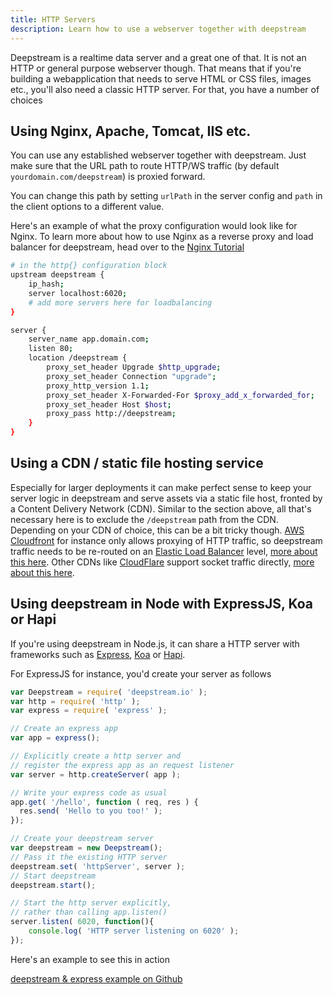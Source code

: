 ```yaml
---
title: HTTP Servers
description: Learn how to use a webserver together with deepstream
---
```


Deepstream is a realtime data server and a great one of that. It is not an HTTP or general purpose webserver though. That means that if you're building a webapplication that needs to serve HTML or CSS files, images etc., you'll also need a classic HTTP server. For that, you have a number of choices

## Using Nginx, Apache, Tomcat, IIS etc.
You can use any established webserver together with deepstream. Just make sure that the URL path to route HTTP/WS traffic (by default `yourdomain.com/deepstream`) is proxied forward.

You can change this path by setting `urlPath` in the server config and `path` in the client options to a different value.

Here's an example of what the proxy configuration would look like for Nginx. To learn more about how to use Nginx as a reverse proxy and load balancer for deepstream, head over to the [Nginx Tutorial](../other-nginx/)

```bash
# in the http{} configuration block
upstream deepstream {
    ip_hash;
    server localhost:6020;
    # add more servers here for loadbalancing
}

server {
    server_name app.domain.com;
    listen 80;
    location /deepstream {
        proxy_set_header Upgrade $http_upgrade;
        proxy_set_header Connection "upgrade";
        proxy_http_version 1.1;
        proxy_set_header X-Forwarded-For $proxy_add_x_forwarded_for;
        proxy_set_header Host $host;
        proxy_pass http://deepstream;
    }
}
```

## Using a CDN / static file hosting service
Especially for larger deployments it can make perfect sense to keep your server logic in deepstream and serve assets via a static file host, fronted by a Content Delivery Network (CDN). Similar to the section above, all that's necessary here is to exclude the `/deepstream` path from the CDN. Depending on your CDN of choice, this can be a bit tricky though. [AWS Cloudfront](https://aws.amazon.com/cloudfront/) for instance only allows proxying of HTTP traffic, so deepstream traffic needs to be re-routed on an [Elastic Load Balancer](https://aws.amazon.com/elasticloadbalancing/) level, [more about this here](https://forums.aws.amazon.com/thread.jspa?messageID=589328). Other CDNs like [CloudFlare](https://www.cloudflare.com/) support socket traffic directly, [more about this here](https://blog.cloudflare.com/cloudflare-now-supports-websockets/).

## Using deepstream in Node with ExpressJS, Koa or Hapi
If you're using deepstream in Node.js, it can share a HTTP server with frameworks such as [Express](//expressjs.com/), [Koa](//koajs.com/) or [Hapi](//hapijs.com/).

For ExpressJS for instance, you'd create your server as follows

```javascript
var Deepstream = require( 'deepstream.io' );
var http = require( 'http' );
var express = require( 'express' );

// Create an express app
var app = express();

// Explicitly create a http server and
// register the express app as an request listener
var server = http.createServer( app );

// Write your express code as usual
app.get( '/hello', function ( req, res ) {
  res.send( 'Hello to you too!' );
});

// Create your deepstream server
var deepstream = new Deepstream();
// Pass it the existing HTTP server
deepstream.set( 'httpServer', server );
// Start deepstream
deepstream.start();

// Start the http server explicitly,
// rather than calling app.listen()
server.listen( 6020, function(){
    console.log( 'HTTP server listening on 6020' );
});
```

Here's an example to see this in action

<a class="mega" href="//github.com/deepstreamIO/ds-tutorial-express"><i class="fa fa-github"></i>deepstream & express example on Github</a>
